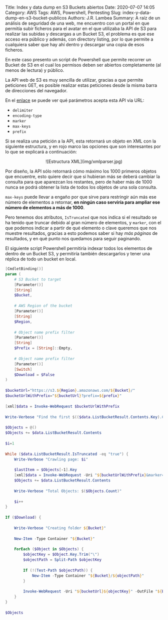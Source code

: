 Title: Index y data dump en S3 Buckets abiertos
Date: 2020-07-07 14:05
Category: AWS
Tags: AWS, Powershell, Pentesting
Slug: index-y-data-dump-en-s3-bucket-publicos
Authors: J.R. Lambea
Summary: A raíz de un análisis de seguridad de una web, me encuentro con un portal en que permitía subir ficheros para el avatar en el que utilizaba la API de S3 para realizar las subidas y descargas a un Bucket S3, el problema es que ese acceso era público y además, con directory listing, por lo que permite a cualquiera saber que hay ahí dentro y descargar una copia de esos ficheros.

<!-- Modified: 2020-07-07 15:38 -->

En este caso presento un script de Powershell que permite recorrer un Bucket de S3 en el cual los permisos deben ser abiertos completamente (al menos de lectura) y público.

La API web de S3 es muy sencilla de utilizar, gracias a que permite peticiones GET, es posible realizar estas peticiones desde la misma barra de direcciones del navegador.

En el [enlace](https://docs.aws.amazon.com/AmazonS3/latest/API/API_ListObjects.html) se puede ver qué parámetros acepta esta API via URL:

- `delimiter`
- `encoding-type`
- `marker`
- `max-keys`
- `prefix`

Si se realiza una petición a la API, esta retornará un objeto en XML con la siguiente estructura, y en rojo marco las opciones que son interesantes por lo que se explicará a continuación:

<center>
![Estructura XML](img/xmlparser.jpg)
</center>

Por diseño, la API sólo retornará cómo máximo los 1000 primeros objetos que encuentre, esto quiere decir que si hubieran más se deberá cambiar la consulta para que aparezcan los restantes, pero de haber más de 1000 nunca se podrá obtener la lista de todos los objetos de una sola consulta.

`max-keys` puede llevar a engaño por que sirve para restringir aún más ese número de elementos a retornar, **en ningún caso serviría para ampliar ese número de elementos a más de 1000**.

Pero tenemos dos atributos, `IsTruncated` que nos indica si el resultado se ha tenido que truncar debido al gran número de elementos, y `marker`, con el que podemos indicar a partir de qué elemento o clave queremos que nos muestre resultados, gracias a esto podemos saber si hay _más páginas_ de resultados, y en qué punto nos quedamos para seguir paginando.

El siguiente script Powershell permitiría indexar todos los elementos de dentro de un Bucket S3, y permitiría también descargarlos y tener una réplica de todo un bucket en local.

```powershell
[CmdletBinding()]
param (
    # S3 Bucket to target
    [Parameter()]
    [String]
    $Bucket,

    # AWS Region of the bucket
    [Parameter()]
    [String]
    $Region,

    # Object name prefix filter
    [Parameter()]
    [String]
    $Prefix = [String]::Empty,

    # Object name prefix filter
    [Parameter()]
    [Switch]
    $Download = $False
)

$bucketUrl="https://s3.${Region}.amazonaws.com/${Bucket}/"
$bucketUrlWithPrefix="${bucketUrl}?prefix=${prefix}"

[xml]$data = Invoke-WebRequest $bucketUrlWithPrefix

Write-Verbose "Find the first $(($data.ListBucketResult.Contents.Key).Count) objects."

$Objects = @()
$Objects += $data.ListBucketResult.Contents

$i=1

While ($data.ListBucketResult.IsTruncated -eq "true") {
    Write-Verbose "Crawling page: $i"

    $lastItem = $Objects[-1].Key
    [xml]$data = Invoke-WebRequest -Uri "${bucketUrlWithPrefix}&marker=${lastItem}"
    $Objects += $data.ListBucketResult.Contents

    Write-Verbose "Total Objects: $($Objects.Count)"

    $i++
}

If ($Download) {

    Write-Verbose "Creating folder ${Bucket}"

    New-Item -Type Container "${Bucket}"

    ForEach ($Object in $Objects) {
        $objectKey = $Object.Key.Trim("\")
        $objectPath = Split-Path $objectKey

        If (!(Test-Path $objectPath)) {
            New-Item -Type Container "${Bucket}/${objectPath}"
        }

        Invoke-WebRequest -Uri "${bucketUrl}${objectKey}" -OutFile "${Bucket}/${objectKey}"
    }
}

$Objects
```